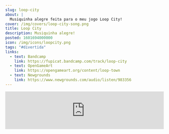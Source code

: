 ```yaml
---
slug: loop-city
about: |
  Musiquinha alegre feita para o meu jogo Loop City!
cover: /img/covers/loop-city-song.png
title: Loop City
description: Musiquinha alegre!
posted: 1601694000000
icon: /img/icons/loopcity.png
tags: "#divertida"
links:
  - text: Bandcamp
    link: https://fupicat.bandcamp.com/track/loop-city
  - text: OpenGameArt
    link: https://opengameart.org/content/loop-town
  - text: Newgrounds
    link: https://www.newgrounds.com/audio/listen/983356
---
```


<iframe style="border: 0; width: 100%; max-width: 700px; margin: auto; height: 120px;" src="https://bandcamp.com/EmbeddedPlayer/track=2420885514/size=large/bgcol=ffffff/linkcol=0687f5/tracklist=false/artwork=small/transparent=true/" seamless><a href="https://fupicat.bandcamp.com/track/loop-city">Loop City by fupicat</a></iframe>
